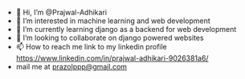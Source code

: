 - 👋 Hi, I’m @Prajwal-Adhikari
- 👀 I’m interested in machine learning and web development
- 🌱 I’m currently learning django as a backend for web development
- 💞️ I’m looking to collaborate on django powered websites
- 📫 How to reach me  link to my linkedin profile https://www.linkedin.com/in/prajwal-adhikari-9026381a6/
- mail me at prazolppp@gmail.com

<!---
Prajwal-Adhikari/Prajwal-Adhikari is a ✨ special ✨ repository because its `README.md` (this file) appears on your GitHub profile.
You can click the Preview link to take a look at your changes.
--->
